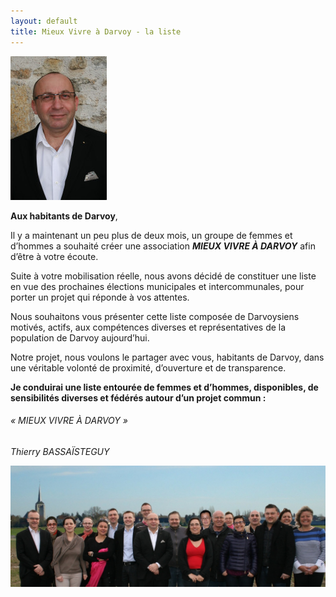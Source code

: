 ```yaml
---
layout: default
title: Mieux Vivre à Darvoy - la liste
---
```


<img class="left" src="/img/thierry.jpg">

**Aux habitants de Darvoy**,

Il y a maintenant un peu plus de deux mois, un groupe 
de femmes et d’hommes a souhaité créer une association 
**_MIEUX VIVRE À DARVOY_** afin d’être à votre écoute.

Suite à votre mobilisation réelle, nous avons décidé de 
constituer une liste en vue des prochaines élections 
municipales et intercommunales, pour porter un projet qui 
réponde à vos attentes.

Nous souhaitons vous présenter cette liste composée de 
Darvoysiens motivés, actifs, aux compétences diverses et représentatives de la 
population de Darvoy aujourd’hui.

Notre projet, nous voulons le partager avec vous, habitants de Darvoy, dans une 
véritable volonté de proximité, d’ouverture et de transparence.

**Je conduirai une liste entourée de femmes et d’hommes, disponibles, 
de sensibilités diverses et fédérés autour d’un projet commun :**

###### « MIEUX VIVRE À DARVOY »

<address class="signature">Thierry BASSAÏSTEGUY</address>

![Les membres de la liste](/img/groupe.jpg)
